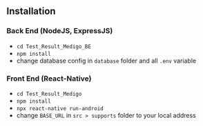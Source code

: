 ## Installation

### Back End (NodeJS, ExpressJS)
- `cd Test_Result_Medigo_BE`
- `npm install`
- change database config in `database` folder and all `.env` variable


### Front End (React-Native)
- `cd Test_Result_Medigo`
- `npm install`
- `npx react-native run-android`
- change `BASE_URL` in `src > supports` folder to your local address